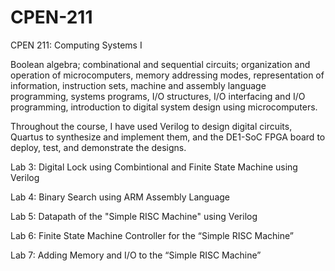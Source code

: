 # CPEN-211
CPEN 211: Computing Systems I

Boolean algebra; combinational and sequential circuits; organization and operation of microcomputers, memory addressing modes, representation of information, instruction sets, machine and assembly language programming, systems programs, I/O structures, I/O interfacing and I/O programming, introduction to digital system design using microcomputers.

Throughout the course, I have used Verilog to design digital circuits, Quartus to synthesize and implement them, and the DE1-SoC FPGA board to deploy, test, and demonstrate the designs.

Lab 3: Digital Lock using Combintional and Finite State Machine using Verilog

Lab 4: Binary Search using ARM Assembly Language

Lab 5: Datapath of the "Simple RISC Machine" using Verilog

Lab 6: Finite State Machine Controller for the “Simple RISC Machine”

Lab 7: Adding Memory and I/O to the “Simple RISC Machine”
